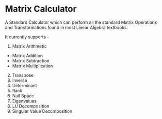 # Matrix Calculator

A Standard Calculator which can perform all the standard Matrix Operations and Transformations found in most Linear Algebra textbooks.

It currently supports -
1) Matrix Arithmetic
 - Matrix Addition
 - Matrix Subtraction
 - Matrix Multiplication
2) Transpose
3) Inverse 
4) Determinant
5) Rank 
6) Null Space
7) Eigenvalues
8) LU Decomposition
9) Singular Value Decomposition